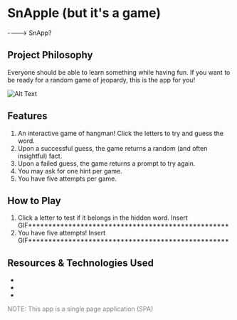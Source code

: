 # SnApple (but it's a game)
----> SnApp?
## Project Philosophy
Everyone should be able to learn something while having fun. If you want to be ready for a random game of jeopardy, this is the app for you!

![Alt Text](https://c.tenor.com/-lUj_WEFNiMAAAAd/bravo-amazed.gif)

## Features
1. An interactive game of hangman! Click the letters to try and guess the word.
2. Upon a successful guess, the game returns a random (and often insightful) fact.
3. Upon a failed guess, the game returns a prompt to try again.
4. You may ask for one hint per game.
5. You have five attempts per game.


## How to Play
1. Click a letter to test if it belongs in the hidden word.
   Insert GIF**************************************************
2. You have five attempts!
   Insert GIF**************************************************

## Resources & Technologies Used
- 
- 
- 

<span style="color:gray">NOTE: This app is a single page application (SPA)</span> 